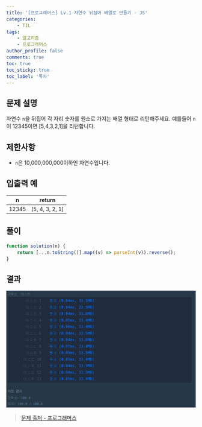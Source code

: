 ```yaml
---
title: '[프로그래머스] Lv.1 자연수 뒤집어 배열로 만들기 - JS'
categories:
    - TIL
tags:
    - 알고리즘
    - 프로그래머스
author_profile: false
comments: true
toc: true
toc_sticky: true
toc_label: '목차'
---
```


## 문제 설명

자연수 `n`을 뒤집어 각 자리 숫자를 원소로 가지는 배열 형태로 리턴해주세요. 예를들어 `n`이 12345이면 [5,4,3,2,1]을 리턴합니다.

## 제한사항

-   `n`은 10,000,000,000이하인 자연수입니다.

## 입출력 예

| n     | return          |
| ----- | --------------- |
| 12345 | [5, 4, 3, 2, 1] |

## 풀이

```javascript
function solution(n) {
    return [...n.toString()].map((v) => parseInt(v)).reverse();
}
```

## 결과

![result](/assets/images/2023/08/21/algorithm-07-result.png)

> [문제 출처 - 프로그래머스](https://school.programmers.co.kr/learn/courses/30/lessons/12932)
